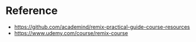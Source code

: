 # Reference
- https://github.com/academind/remix-practical-guide-course-resources
- https://www.udemy.com/course/remix-course

